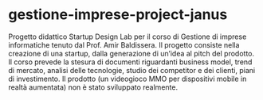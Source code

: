 # gestione-imprese-project-janus
Progetto didattico Startup Design Lab per il corso di Gestione di imprese informatiche tenuto dal Prof. Amir Baldissera. Il progetto consiste nella creazione di una startup, dalla generazione di un’idea al pitch del prodotto. Il corso prevede la stesura di documenti riguardanti business model, trend di mercato, analisi delle tecnologie, studio dei competitor e dei clienti, piani di investimento. Il prodotto (un videogioco MMO per dispositivi mobile in realtà aumentata) non è stato sviluppato realmente.

